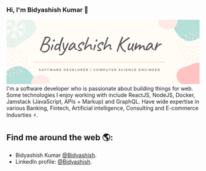 <!-- ### Hi, I'm Bidyashish Kumar  👋 -->

<!--
**bidyashish/bidyashish** is a ✨ _special_ ✨ repository because its `README.md` (this file) appears on your GitHub profile.

Here are some ideas to get you started:

- 🔭 I’m currently working on ...
- 🌱 I’m currently learning ...
- 👯 I’m looking to collaborate on ...
- 🤔 I’m looking for help with ...
- 💬 Ask me about ...
- 📫 How to reach me: ...
- 😄 Pronouns: ...
- ⚡ Fun fact: ...
-->

### Hi, I'm Bidyashish Kumar 👋

<img src="https://raw.githubusercontent.com/bidyashish/bidyashish/master/bidya_banner.png" alt="banner that says Bidyashish Kumar - software developer, computer science engineer">
I'm a software developer who is passionate about building things for web. Some technologies I enjoy working with include ReactJS, NodeJS, Docker, Jamstack (JavaScript, APIs + Markup) and GraphQL. Have wide expertise in various Banking, Fintech, Artificial intelligence, Consulting and E-commerce Indusrties ⚡.


## Find me around the web 🌎:
- Bidyashish Kumar [@Bidyashish](https://www.bidyashish.com).
- LinkedIn profile: [@Bidyashish](https://www.linkedin.com/in/bidyashish/).
